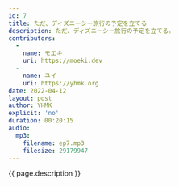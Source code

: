 ```yaml
---
id: 7
title: ただ、ディズニーシー旅行の予定を立てる
description: ただ、ディズニーシー旅行の予定を立てる。
contributors:
  - 
    name: モエキ
    uri: https://moeki.dev
  -
    name: ユイ
    uri: https://yhmk.org
date: 2022-04-12
layout: post
author: YHMK
explicit: 'no'
duration: 00:20:15
audio:
  mp3:
    filename: ep7.mp3
    filesize: 29179947
---
```


{{ page.description }}

